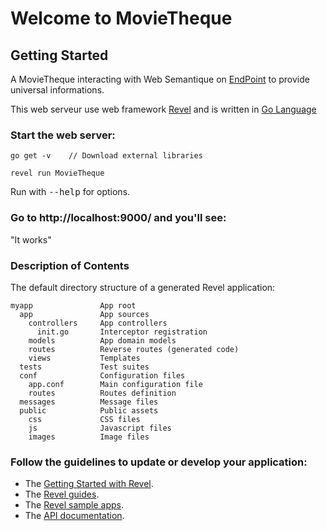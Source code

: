 # Welcome to MovieTheque

## Getting Started

A MovieTheque interacting with Web Semantique on [EndPoint](http://fr.dbpedia.org/) to provide universal informations.

This web serveur use web framework [Revel](https://godoc.org/github.com/revel/revel) and is written in [Go Language](https://golang.org/)

### Start the web server:

	go get -v    // Download external libraries

    revel run MovieTheque

   Run with <tt>--help</tt> for options.

### Go to http://localhost:9000/ and you'll see:

"It works"

### Description of Contents

The default directory structure of a generated Revel application:

    myapp               App root
      app               App sources
        controllers     App controllers
          init.go       Interceptor registration
        models          App domain models
        routes          Reverse routes (generated code)
        views           Templates
      tests             Test suites
      conf              Configuration files
        app.conf        Main configuration file
        routes          Routes definition
      messages          Message files
      public            Public assets
        css             CSS files
        js              Javascript files
        images          Image files

### Follow the guidelines to update or develop your application:

* The [Getting Started with Revel](http://revel.github.io/tutorial/index.html).
* The [Revel guides](http://revel.github.io/manual/index.html).
* The [Revel sample apps](http://revel.github.io/samples/index.html).
* The [API documentation](https://godoc.org/github.com/revel/revel).
